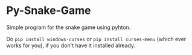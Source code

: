 # Py-Snake-Game
Simple program for the snake game using pyhton.

Do `pip install windows-curses` or `pip install curses-menu` (which ever works for you), if you don't have it installed already.
